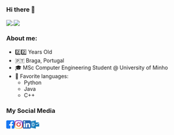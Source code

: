 ### Hi there 👋

<a href="https://github.com/zayts3v/">
  <img align="center" src="https://github-readme-stats.vercel.app/api?username=zayts3v&include_all_commits=true&count_private=true&show_icons=true&theme=vision-friendly-dark" />
  <img align="center" src="https://github-readme-stats.vercel.app/api/top-langs/?username=zayts3v&layout=compact&include_all_commits=true&langs_count=10&count_private=true&theme=vision-friendly-dark" />
</a>

### About me:

- :two::two: Years Old
-  &#127477;&#127481; Braga, Portugal
- :mortar_board: MSc Computer Engineering Student @ University of Minho
- :eyes: Favorite languages:
  * Python
  * Java
  * C++

### My Social Media

<a target="_blank" href="https://www.facebook.com/tiagopinheiro1998">
  <img align="left" alt="Facebook" width="22px" src="https://github.com/Zayts3v/Zayts3v/blob/main/Faceboook.svg" />
</a>
<a target="_blank" href="https://www.instagram.com/tiagopinheiro98/">
  <img align="left" alt="Instagram" width="22px" src="https://github.com/Zayts3v/Zayts3v/blob/main/Instagram.svg" />
</a>
<a target="_blank" href="https://www.linkedin.com/in/tiagopinheiro98/">
  <img align="left" alt="LinkedIN" width="22px" src="https://github.com/Zayts3v/Zayts3v/blob/main/LinkedIN.svg" />
</a>
<a target="_blank" href="mailto:tiago-pinha@hotmail.com">
  <img align="left" alt="Mail" width="22px" src="https://github.com/Zayts3v/Zayts3v/blob/main/Outlook.svg" />
</a>
